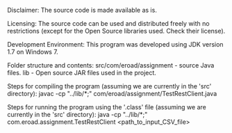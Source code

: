 Disclaimer:
The source code is made available as is. 

Licensing:
The source code can be used and distributed freely with no restrictions (except for the Open Source libraries used. Check their license).

Development Environment:
This program was developed using JDK version 1.7 on Windows 7.


Folder structure and contents:
src/com/eroad/assignment - source Java files.
lib - Open source JAR files used in the project.

Steps for compiling the program (assuming we are currently in the 'src' directory):
javac -cp "../lib/*;" com/eroad/assignment/TestRestClient.java

Steps for running the program using the '.class' file (assuming we are currently in the 'src' directory):
java -cp "../lib/*;" com.eroad.assignment.TestRestClient <path_to_input_CSV_file>